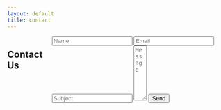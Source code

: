 ```yaml
---
layout: default
title: contact
---
```


<div class="row">
  <div class="small-12 medium-offset-2 medium-7 columns">
    <h2>Contact Us</h2>
      <form action="https://getsimpleform.com/messages?form_api_token=8e6b9805f9581bbd30d121972842cea0" method="post">
	<input type='hidden' name='redirect_to' value='http://www.shamseecomic.com/thanks' />
	<input type='text' name='Name' placeholder="Name" required />
	<input type='text' name='Email' placeholder="Email" required />
	<input type='text' name='Subject' placeholder="Subject" required />
	<textarea name='Message' rows="8" cols="1" placeholder="Message" required></textarea>
	<input type='submit' value='Send' class="submit" />
      </form>
  </div>
</div>
